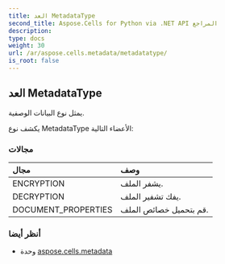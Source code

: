 ```yaml
---
title: العد MetadataType
second_title: Aspose.Cells for Python via .NET API المراجع
description:
type: docs
weight: 30
url: /ar/aspose.cells.metadata/metadatatype/
is_root: false
---
```

##  العد MetadataType
يمثل نوع البيانات الوصفية.



يكشف نوع MetadataType الأعضاء التالية:

###  مجالات
| مجال| وصف|
| :- | :- |
| ENCRYPTION | يشفر الملف.|
| DECRYPTION | يفك تشفير الملف.|
| DOCUMENT_PROPERTIES | قم بتحميل خصائص الملف.|



###  أنظر أيضا
* وحدة [aspose.cells.metadata](..)
